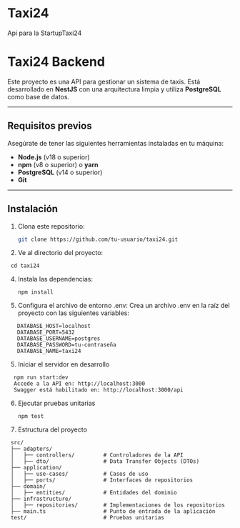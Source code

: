 # Taxi24
Api para la StartupTaxi24

# Taxi24 Backend

Este proyecto es una API para gestionar un sistema de taxis. Está desarrollado en **NestJS** con una arquitectura limpia y utiliza **PostgreSQL** como base de datos.

---

## **Requisitos previos**

Asegúrate de tener las siguientes herramientas instaladas en tu máquina:

- **Node.js** (v18 o superior)
- **npm** (v8 o superior) o **yarn**
- **PostgreSQL** (v14 o superior)
- **Git**

---

## **Instalación**

1. Clona este repositorio:
   ```bash
   git clone https://github.com/tu-usuario/taxi24.git
    ```
2. Ve al directorio del proyecto:
  ```
   cd taxi24
```

4. Instala las dependencias:
   ```
   npm install
   ```

6. Configura el archivo de entorno .env: Crea un archivo .env en la raíz del proyecto con las siguientes variables:
```
   DATABASE_HOST=localhost
   DATABASE_PORT=5432
   DATABASE_USERNAME=postgres
   DATABASE_PASSWORD=tu-contraseña
   DATABASE_NAME=taxi24
```

5. Iniciar el servidor en desarrollo
  ```
    npm run start:dev
    Accede a la API en: http://localhost:3000
    Swagger está habilitado en: http://localhost:3000/api
```

6. Ejecutar pruebas unitarias
   ```
   npm test
   ```

7. Estructura del proyecto
  ```
   src/
   ├── adapters/
   │   ├── controllers/         # Controladores de la API
   │   ├── dto/                 # Data Transfer Objects (DTOs)
   ├── application/
   │   ├── use-cases/           # Casos de uso
   │   ├── ports/               # Interfaces de repositorios
   ├── domain/
   │   ├── entities/            # Entidades del dominio
   ├── infrastructure/
   │   ├── repositories/        # Implementaciones de los repositorios
   ├── main.ts                  # Punto de entrada de la aplicación
   test/                        # Pruebas unitarias
```
